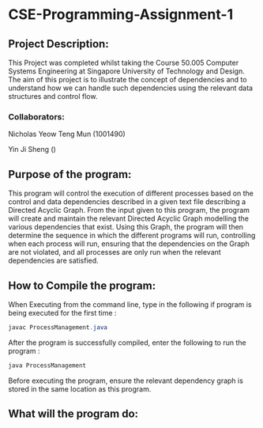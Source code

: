 # CSE-Programming-Assignment-1

## Project Description:
This Project was completed whilst taking the Course 50.005 Computer Systems Engineering at Singapore
University of Technology and Design. The aim of this project is to illustrate the concept of
dependencies and to understand how we can handle such dependencies using the relevant 
data structures and control flow.

### Collaborators:
Nicholas Yeow Teng Mun (1001490)

Yin Ji Sheng ()

## Purpose of the program:
This program will control the execution of different processes based on the control and data 
dependencies described in a given text file describing a Directed Acyclic Graph. From the input 
given to this program, the program will create and maintain the relevant Directed Acyclic Graph 
modelling the various dependencies that exist. Using this Graph, the program will then determine
the sequence in which the different programs will run, controlling when each process will run,
ensuring that the dependencies on the Graph are not violated, and all processes are only run when
the relevant dependencies are satisfied. 

## How to Compile the program:
When Executing from the command line, type in the following if program is being executed for the first time :
```java
javac ProcessManagement.java
```

After the program is successfully compiled, enter the following to run the program :
```java
java ProcessManagement
```

Before executing the program, ensure the relevant dependency graph is stored in the same location as this program.


## What will the program do:

